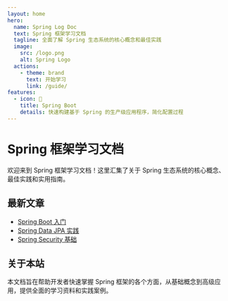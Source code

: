 ```yaml
---
layout: home
hero:
  name: Spring Log Doc
  text: Spring 框架学习文档
  tagline: 全面了解 Spring 生态系统的核心概念和最佳实践
  image:
    src: /logo.png
    alt: Spring Logo
  actions:
    - theme: brand
      text: 开始学习
      link: /guide/
features:
  - icon: 🚀
    title: Spring Boot
    details: 快速构建基于 Spring 的生产级应用程序，简化配置过程
---
```


# Spring 框架学习文档

欢迎来到 Spring 框架学习文档！这里汇集了关于 Spring 生态系统的核心概念、最佳实践和实用指南。

## 最新文章

- [Spring Boot 入门](/blog/spring-boot-intro)
- [Spring Data JPA 实践](/blog/spring-data-jpa)
- [Spring Security 基础](/blog/spring-security-basics)

## 关于本站

本文档旨在帮助开发者快速掌握 Spring 框架的各个方面，从基础概念到高级应用，提供全面的学习资料和实践案例。
